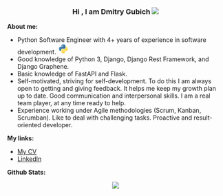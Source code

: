 
<h3 align="center"><b>Hi , I am Dmitry Gubich </b><img src="https://media.giphy.com/media/hvRJCLFzcasrR4ia7z/giphy.gif" width="35"></h3>

**About me:**
- Python Software Engineer with 4+ years of experience in software development. <img src="https://raw.githubusercontent.com/devicons/devicon/master/icons/python/python-original.svg" alt="python" width="25" height="25"/>
- Good knowledge of Python 3, Django, Django Rest Framework, and Django Graphene.
- Basic knowledge of FastAPI and Flask. 
- Self-motivated, striving for self-development.  To do this I am always open to getting and giving feedback. It helps me keep my growth plan up to date. Good communication and interpersonal skills. I am a real team player, at any time ready to help. 
- Experience working under Agile methodologies (Scrum, Kanban, Scrumban). Like to deal with challenging tasks. Proactive and result-oriented developer.
  
**My links:**
- [My CV](https://read.cv/dmitrygubich)
- [LinkedIn](https://www.linkedin.com/in/dmitry-gubich/)

**Github Stats:**
<div align="center">
<a href="https://github.com/DmitryGubich/">
  <img src="https://github-readme-stats.vercel.app/api?username=DmitryGubich&include_all_commits=true&count_private=true&show_icons=true&line_height=20&title_color=7A7ADB&icon_color=2234AE&text_color=D3D3D3&bg_color=0,000000,130F40" width="450"/>
</a>
</div>
